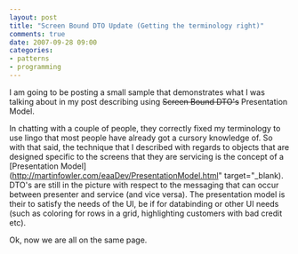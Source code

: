 ```yaml
---
layout: post
title: "Screen Bound DTO Update (Getting the terminology right)"
comments: true
date: 2007-09-28 09:00
categories:
- patterns
- programming
---
```


I am going to be posting a small sample that demonstrates what I was talking about in my post describing using <strike>Screen Bound DTO's</strike> Presentation Model.

In chatting with a couple of people, they correctly fixed my terminology to use lingo that most people have already got a cursory knowledge of. So with that said, the technique that I described with regards to objects that are designed specific to the screens that they are servicing is the concept of a [Presentation Model](http://martinfowler.com/eaaDev/PresentationModel.html" target="_blank). DTO's are still in the picture with respect to the messaging that can occur between presenter and service (and vice versa). The presentation model is their to satisfy the needs of the UI, be if for databinding or other UI needs (such as coloring for rows in a grid, highlighting customers with bad credit etc).

Ok, now we are all on the same page.

 




